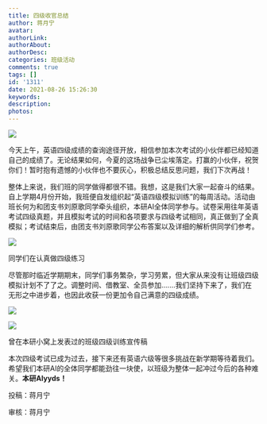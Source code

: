 ```yaml
---
title: 四级收官总结
author: 蒋月宁
avatar: 
authorLink: 
authorAbout: 
authorDesc: 
categories: 班级活动
comments: true
tags: []
id: '1311'
date: 2021-08-26 15:26:30
keywords:
description:
photos:
---
```


![](https://cdn.jsdelivr.net/gh/aiupc/drawingbed/img/20210826_143556.jpg)

今天上午，英语四级成绩的查询途径开放，相信参加本次考试的小伙伴都已经知道自己的成绩了。无论结果如何，今夏的这场战争已尘埃落定。打赢的小伙伴，祝贺你们！暂时抱有遗憾的小伙伴也不要灰心，积极总结反思问题，我们下次再战！

整体上来说，我们班的同学做得都很不错。我想，这是我们大家一起奋斗的结果。自上学期4月份开始，我班便自发组织起“英语四级模拟训练”的每周活动。活动由班长何为和团支书刘原歌同学牵头组织，本研AI全体同学参与。试卷采用往年英语考试四级真题，并且模拟考试的时间和各项要求与四级考试相同，真正做到了全真模拟；考试结束后，由团支书刘原歌同学公布答案以及详细的解析供同学们参考。

![](https://cdn.jsdelivr.net/gh/aiupc/drawingbed/img/1629959322539-1024x768.jpeg)

同学们在认真做四级练习

尽管那时临近学期期末，同学们事务繁杂，学习劳累，但大家从来没有让班级四级模拟计划不了了之。调整时间、借教室、全员参加.......我们坚持下来了，我们在无形之中进步着，也因此收获一份更加令自己满意的四级成绩。

![](https://cdn.jsdelivr.net/gh/aiupc/drawingbed/img/DWNZ_F0_NIWZEEH3BX-1024x435.png)

![](https://cdn.jsdelivr.net/gh/aiupc/drawingbed/img/AC0WLUTPOGDHCAA6T29-1024x443.png)

曾在本研小窝上发表过的班级四级训练宣传稿

本次四级考试已成为过去，接下来还有英语六级等很多挑战在新学期等待着我们。希望我们本研AI的全体同学都能劲往一块使，以班级为整体一起冲过今后的各种难关。**本研AIyyds！**

投稿：蒋月宁

审核：蒋月宁